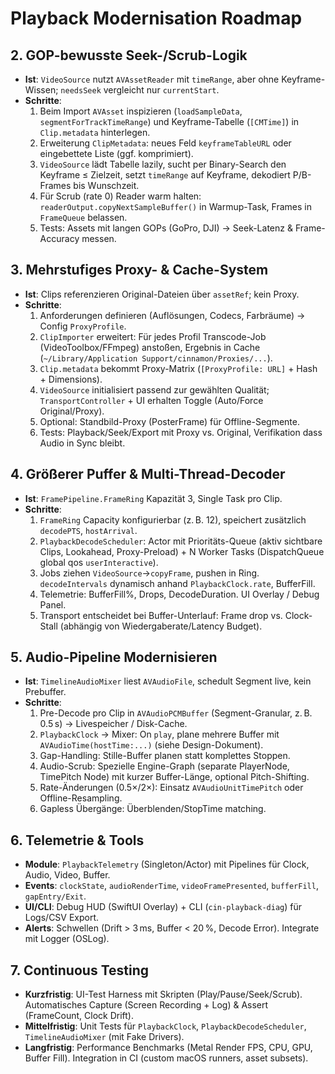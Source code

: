 # Playback Modernisation Roadmap

## 2. GOP-bewusste Seek-/Scrub-Logik
- **Ist**: `VideoSource` nutzt `AVAssetReader` mit `timeRange`, aber ohne Keyframe-Wissen; `needsSeek` vergleicht nur `currentStart`.
- **Schritte**:
  1. Beim Import `AVAsset` inspizieren (`loadSampleData`, `segmentForTrackTimeRange`) und Keyframe-Tabelle (`[CMTime]`) in `Clip.metadata` hinterlegen.
  2. Erweiterung `ClipMetadata`: neues Feld `keyframeTableURL` oder eingebettete Liste (ggf. komprimiert).
  3. `VideoSource` lädt Tabelle lazily, sucht per Binary-Search den Keyframe ≤ Zielzeit, setzt `timeRange` auf Keyframe, dekodiert P/B-Frames bis Wunschzeit.
  4. Für Scrub (rate 0) Reader warm halten: `readerOutput.copyNextSampleBuffer()` in Warmup-Task, Frames in `FrameQueue` belassen.
  5. Tests: Assets mit langen GOPs (GoPro, DJI) → Seek-Latenz & Frame-Accuracy messen.

## 3. Mehrstufiges Proxy- & Cache-System
- **Ist**: Clips referenzieren Original-Dateien über `assetRef`; kein Proxy.
- **Schritte**:
  1. Anforderungen definieren (Auflösungen, Codecs, Farbräume) → Config `ProxyProfile`.
  2. `ClipImporter` erweitert: Für jedes Profil Transcode-Job (VideoToolbox/FFmpeg) anstoßen, Ergebnis in Cache (`~/Library/Application Support/cinnamon/Proxies/...`).
  3. `Clip.metadata` bekommt Proxy-Matrix (`[ProxyProfile: URL]` + Hash + Dimensions).
  4. `VideoSource` initialisiert passend zur gewählten Qualität; `TransportController` + UI erhalten Toggle (Auto/Force Original/Proxy).
  5. Optional: Standbild-Proxy (PosterFrame) für Offline-Segmente.
  6. Tests: Playback/Seek/Export mit Proxy vs. Original, Verifikation dass Audio in Sync bleibt.

## 4. Größerer Puffer & Multi-Thread-Decoder
- **Ist**: `FramePipeline.FrameRing` Kapazität 3, Single Task pro Clip.
- **Schritte**:
  1. `FrameRing` Capacity konfigurierbar (z. B. 12), speichert zusätzlich `decodePTS`, `hostArrival`.
  2. `PlaybackDecodeScheduler`: Actor mit Prioritäts-Queue (aktiv sichtbare Clips, Lookahead, Proxy-Preload) + N Worker Tasks (DispatchQueue global qos `userInteractive`).
  3. Jobs ziehen `VideoSource`->`copyFrame`, pushen in Ring. `decodeIntervals` dynamisch anhand `PlaybackClock.rate`, BufferFill.
  4. Telemetrie: BufferFill%, Drops, DecodeDuration. UI Overlay / Debug Panel.
  5. Transport entscheidet bei Buffer-Unterlauf: Frame drop vs. Clock-Stall (abhängig von Wiedergaberate/Latency Budget).

## 5. Audio-Pipeline Modernisieren
- **Ist**: `TimelineAudioMixer` liest `AVAudioFile`, schedult Segment live, kein Prebuffer.
- **Schritte**:
  1. Pre-Decode pro Clip in `AVAudioPCMBuffer` (Segment-Granular, z. B. 0.5 s) → Livespeicher / Disk-Cache.
  2. `PlaybackClock` -> Mixer: On `play`, plane mehrere Buffer mit `AVAudioTime(hostTime:...)` (siehe Design-Dokument).
  3. Gap-Handling: Stille-Buffer planen statt komplettes Stoppen.
  4. Audio-Scrub: Spezielle Engine-Graph (separate PlayerNode, TimePitch Node) mit kurzer Buffer-Länge, optional Pitch-Shifting.
  5. Rate-Änderungen (0.5×/2×): Einsatz `AVAudioUnitTimePitch` oder Offline-Resampling.
  6. Gapless Übergänge: Überblenden/StopTime matching.

## 6. Telemetrie & Tools
- **Module**: `PlaybackTelemetry` (Singleton/Actor) mit Pipelines für Clock, Audio, Video, Buffer.
- **Events**: `clockState`, `audioRenderTime`, `videoFramePresented`, `bufferFill`, `gapEntry/Exit`.
- **UI/CLI**: Debug HUD (SwiftUI Overlay) + CLI (`cin-playback-diag`) für Logs/CSV Export.
- **Alerts**: Schwellen (Drift > 3 ms, Buffer < 20 %, Decode Error). Integrate mit Logger (OSLog).

## 7. Continuous Testing
- **Kurzfristig**: UI-Test Harness mit Skripten (Play/Pause/Seek/Scrub). Automatisches Capture (Screen Recording + Log) & Assert (FrameCount, Clock Drift).
- **Mittelfristig**: Unit Tests für `PlaybackClock`, `PlaybackDecodeScheduler`, `TimelineAudioMixer` (mit Fake Drivers).
- **Langfristig**: Performance Benchmarks (Metal Render FPS, CPU, GPU, Buffer Fill). Integration in CI (custom macOS runners, asset subsets).
